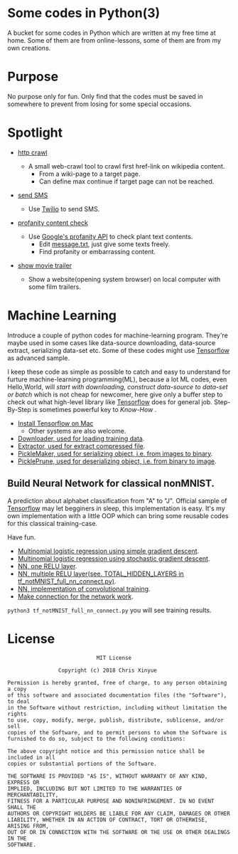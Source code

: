 Some codes in Python(3)
===
A bucket for some codes in Python which are written at my free time at home. 
Some of them are from online-lessons, some of them are from my own creations.

# Purpose
No purpose only for fun. Only find that the codes must be saved in somewhere to 
prevent from losing for some special occasions.

# Spotlight

- [http crawl](https://github.com/XinyueZ/some-python-codes/tree/master/advanced_python/http_crawl)
	- A small web-crawl tool to crawl first href-link on wikipedia content. 
		- From a wiki-page to a target page.
		- Can define max continue if target page can not be reached.
- [send SMS](https://github.com/XinyueZ/some-python-codes/tree/master/advanced_python/send_message)
	- Use [Twilio](https://www.twilio.com/) to send SMS.

- [profanity content check](https://github.com/XinyueZ/some-python-codes/tree/master/advanced_python/profanity_check)
	- Use [Google's profanity API](http://www.wdylike.appspot.com/?q=some_content) to check plant text contents.
		- Edit [message.txt](https://github.com/XinyueZ/some-python-codes/blob/master/advanced_python/profanity_check/message.txt), just give some texts freely.
		- Find profanity or embarrassing content.
- [show movie trailer](https://github.com/XinyueZ/some-python-codes/tree/master/advanced_python/movie_trailer_website)
	- Show a website(opening system browser) on local computer with some film trailers.

# Machine Learning

Introduce a couple of python codes for machine-learning program. They're maybe used in some cases like data-source downloading,  data-source extract, serializing data-set etc. Some of these codes might use [Tensorflow](https://www.tensorflow.org/) as advanced sample.

I keep these code as simple as possible to catch and easy to understand for furture machine-learning programming(ML), because a lot ML codes, even Hello,World, will *start with downloading, construct data-source to data-set or batch* which is not cheap for newcomer, here give only a buffer step to check out what high-level library like [Tensorflow](https://www.tensorflow.org/) does for general job. Step-By-Step is sometimes powerful key to *Know-How* .

- [Install Tensorflow on Mac](https://www.tensorflow.org/install/install_mac)
	- Other systems are also welcome.
- [Downloader, used for loading training data](https://github.com/XinyueZ/some-python-codes/tree/master/machine_learning/downloader.py).
- [Extractor, used for extract compressed file](https://github.com/XinyueZ/some-python-codes/tree/master/machine_learning/extractor.py).
- [PickleMaker, used for serializing object, i.e. from images to binary](https://github.com/XinyueZ/some-python-codes/tree/master/machine_learning/pickle_maker.py).
- [PicklePrune, used for deserializing object, i.e. from binary to image](https://github.com/XinyueZ/some-python-codes/tree/master/machine_learning/pickle_prune.py).


## Build Neural Network for classical nonMNIST.
A prediction about alphabet classification from "A" to "J". Official sample of [Tensorflow](https://www.tensorflow.org/) may let begginers in sleep, this implementation is easy. It's my own implementation with a little OOP which can bring some reusable codes for this classical training-case. 

Have fun.

- [Multinomial logistic regression using simple gradient descent](https://github.com/XinyueZ/some-python-codes/tree/master/machine_learning/tf_notMNIST_Training_Gradient_Descent.py).
- [Multinomial logistic regression using stochastic gradient descent](https://github.com/XinyueZ/some-python-codes/tree/master/machine_learning/tf_notMNIST_Training_Stochastic_Gradient_Descent.py).
- [NN, one RELU layer](https://github.com/XinyueZ/some-python-codes/tree/master/machine_learning/tf_notMNIST_Training_Relu_Layer_Gradient_Descent).
- [NN, multiple RELU layer(see. TOTAL_HIDDEN_LAYERS in tf_notMNIST_full_nn_connect.py)](https://github.com/XinyueZ/some-python-codes/tree/master/machine_learning/tf_notMNIST_Training_Multi_Relu_Layer_Gradient_Descent.py).
- [NN, implementation of convolutional training](https://github.com/XinyueZ/some-python-codes/tree/master/machine_learning/tf_notMNIST_Training_Convolutional_Layer.py).
- [Make connection for the network work](https://github.com/XinyueZ/some-python-codes/tree/master/machine_learning/tf_notMNIST_full_nn_connect.py).

```python3 tf_notMNIST_full_nn_connect.py``` you will see training results.


# License

```
							MIT License

                Copyright (c) 2018 Chris Xinyue 

Permission is hereby granted, free of charge, to any person obtaining a copy
of this software and associated documentation files (the "Software"), to deal
in the Software without restriction, including without limitation the rights
to use, copy, modify, merge, publish, distribute, sublicense, and/or sell
copies of the Software, and to permit persons to whom the Software is
furnished to do so, subject to the following conditions:

The above copyright notice and this permission notice shall be included in all
copies or substantial portions of the Software.

THE SOFTWARE IS PROVIDED "AS IS", WITHOUT WARRANTY OF ANY KIND, EXPRESS OR
IMPLIED, INCLUDING BUT NOT LIMITED TO THE WARRANTIES OF MERCHANTABILITY,
FITNESS FOR A PARTICULAR PURPOSE AND NONINFRINGEMENT. IN NO EVENT SHALL THE
AUTHORS OR COPYRIGHT HOLDERS BE LIABLE FOR ANY CLAIM, DAMAGES OR OTHER
LIABILITY, WHETHER IN AN ACTION OF CONTRACT, TORT OR OTHERWISE, ARISING FROM,
OUT OF OR IN CONNECTION WITH THE SOFTWARE OR THE USE OR OTHER DEALINGS IN THE
SOFTWARE.
```
